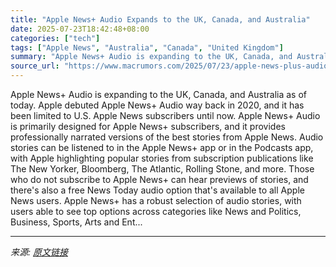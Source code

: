 ```yaml
---
title: "Apple News+ Audio Expands to the UK, Canada, and Australia"
date: 2025-07-23T18:42:48+08:00
categories: ["tech"]
tags: ["Apple News", "Australia", "Canada", "United Kingdom"]
summary: "Apple News+ Audio is expanding to the UK, Canada, and Australia as of today. Apple debuted &zwnj;Apple News&zwnj;+ Audio way back in 2020, and it has been limited to U.S. &zwnj;Apple News&zwnj; subscr"
source_url: "https://www.macrumors.com/2025/07/23/apple-news-plus-audio-expands/"
---
```


Apple News+ Audio is expanding to the UK, Canada, and Australia as of today. Apple debuted &zwnj;Apple News&zwnj;+ Audio way back in 2020, and it has been limited to U.S. &zwnj;Apple News&zwnj; subscribers until now. &zwnj;Apple News&zwnj;+ Audio is primarily designed for &zwnj;Apple News&zwnj;+ subscribers, and it provides professionally narrated versions of the best stories from &zwnj;Apple News&zwnj;. Audio stories can be listened to in the &zwnj;Apple News&zwnj;+ app or in the Podcasts app, with Apple highlighting popular stories from subscription publications like The New Yorker, Bloomberg, The Atlantic, Rolling Stone, and more. Those who do not subscribe to &zwnj;Apple News&zwnj;+ can hear previews of stories, and there's also a free News Today audio option that's available to all &zwnj;Apple News&zwnj; users. &zwnj;Apple News&zwnj;+ has a robust selection of audio stories, with users able to see top options across categories like News and Politics, Business, Sports, Arts and Ent...

---

*来源: [原文链接](https://www.macrumors.com/2025/07/23/apple-news-plus-audio-expands/)*
